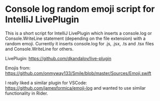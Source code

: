 # Console log random emoji script for IntelliJ LivePlugin
This is a short script for IntelliJ LivePlugin which inserts a console.log or Console.WriteLine statement (depending on the file extension) with a random emoji.
Currently it inserts console.log for .js, .jsx, .ts and .tsx files and Console.WriteLine for others.

LivePlugin: <https://github.com/dkandalov/live-plugin>

Emojis from: <https://github.com/onmyway133/Smile/blob/master/Sources/Emoji.swift>

I really liked a similar plugin for VSCode: <https://github.com/jamesformica/emoji-log> and wanted to use similar functionality in Rider.
